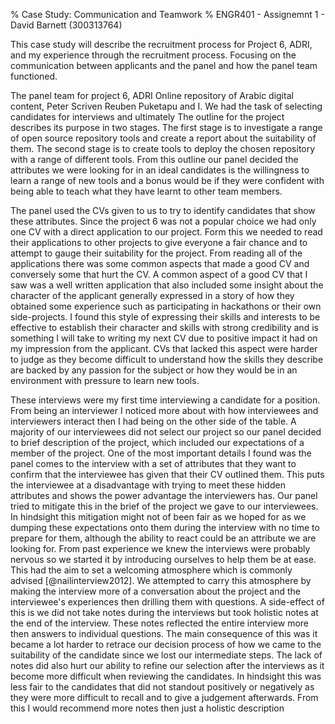 % Case Study: Communication and Teamwork
% ENGR401 - Assignemnt 1 - David Barnett (300313764)

<!--
using the recruitment exercise for the ENGR 301 projects as the subject.
In the recruitment exercise you have been asked to form selection panels and consider
aspects of communication between applicants and panel.
The first assignment is to write a short report on your personal experiences in the recruitment exercise,
focussing on communication and functioning in a team.
Aspects of communication and team roles you should give thought to are:

 *  verbal communication, both written and oral, and both applicant and panel.
 *  nonverbal communication, both applicant and panel.
 *  conflict resolution within the panel.
 *  the asymmetry between applicants and panel (e.g. in numbers, knowledge, power, communication, etc.) 

Selection panels are encouraged to communicate with their project's clients for more information.
Such communication is a legitimate subject for examination in the report.
-->

<!-- abstract -->

This case study will describe the recruitment process for Project 6, ADRI, and my
experience through the recruitment process.
Focusing on the communication between applicants and the panel and how the
panel team functioned.
<!-- ADD THINGS THAT WILL BE COVERED -->

<!-- describe main issues -->

The panel team for project 6, ADRI Online repository of Arabic digital content,
 Peter Scriven Reuben Puketapu and I.
We had the task of selecting candidates for interviews and ultimately 
The outline for the project describes its purpose in two stages.
The first stage is to investigate a range of open source repository tools and
create a report about the suitability of them.
The second stage is to create tools to deploy the chosen repository with
a range of different tools.
From this outline our panel decided the attributes we
were looking for in an ideal candidates is the willingness to learn a range of new
tools and a bonus would be if they were confident with being able to
teach what they have learnt to other team members.

<!--
    quality of CVs, writen communication
    fair interviews, oral communication, responibility of interviewer
-->

<!-- CVs -->
The panel used the CVs given to us to try to identify candidates that show 
these attributes. Since the project 6 was not a popular choice we had only one CV with a
direct application to our project.
Form this we needed to read their applications to other projects
to give everyone a fair chance and to attempt to gauge their suitability for the project.
From reading all of the applications there was some common aspects that made a good
CV and conversely some that hurt the CV.
A common aspect of a good CV that I saw was a well written application that also 
included some insight about the character of the applicant generally expressed in a
story of how they obtained some experience such as participating in hackathons or
their own side-projects.
I found this style of expressing their skills and interests to be effective to
establish their character and skills with strong credibility and is something I will
take to writing my next CV due to positive impact it had on my impression from the applicant.
CVs that lacked this aspect were harder to judge as they become difficult to
understand how the skills they describe are backed by any passion for the subject 
or how they would be in an environment with pressure to learn new tools.

<!-- 
    talk about good & bad points of CVs (written communication)
 *  What where the good things and the bad things you saw in the Project Applications you read?
    -   having only one canidate that placed our project in top 3 we read all the applications for other projects on their CVs
    -   Good: gems that would give some insight of what the person is like, such as showing some passion for external acticities or quick stories.
    -   Bad: very loose reasoning about why they wanted to be in a project, such as 'I played a card game once'
-->

<!-- interviews -->

These interviews were my first time interviewing a candidate for a position.
From being an interviewer I noticed more about with how interviewees and interviewers
interact then I had being on the other side of the table.
A majority of our interviewees did not select our project so our panel decided
to brief description of the project, which included our expectations of a member of the
project.
One of the most important details I found was the panel comes to the interview
with a set of attributes that they want to confirm that the interviewee has given
that their CV outlined them.
This puts the interviewee at a disadvantage with trying to meet these hidden attributes
and shows the power advantage the interviewers has.
Our panel tried to mitigate this in the brief of the project we gave to our interviewees.
In hindsight this mitigation might not of been fair as we hoped for as we dumping
these expectations onto them during the interview with no time to prepare for them,
although the ability to react could be an attribute we are looking for.
From past experience we knew the interviews were probably nervous so we started it
by introducing ourselves to help them be at ease.
This had the aim to set a welcoming atmosphere which is commonly advised [@nailinterview2012]. 
We attempted to carry this atmosphere by making the interview more of a
conversation about the project and the interviewee's experiences then
drilling them with questions. 
A side-effect of this is we did not take notes during the interviews but
took holistic notes at the end of the interview.
These notes reflected the entire interview more then answers to individual questions.
The main consequence of this was it became a lot harder to retrace our
decision process of how we came to the suitability of the candidate since we lost
our intermediate steps.
The lack of notes did also hurt our ability to refine our selection after the interviews
as it become more difficult when reviewing the candidates.
In hindsight this was less fair to the candidates that did not standout positively or negatively
as they were more difficult to recall and to give a judgement afterwards.
From this I would recommend more notes then just a holistic description 

<!-- 
needs citations and relating to real world

 *  How did the panel communicate with the applicants
    - verbal:
        - allow them to introduce themselves
        - give a brief overview of the project
        - ask questions about previous team experiences & how they went
        - ask about if they have used any of the tools listed & if they wanted to learn them
    - non-verbal
        - the panel was all engaged with what the candiate was saying
        - to our downfall we only took some very brief notes after the interview, such as "Euphemistic" or "Not keen" to give us some prompt to remember the canidate later
            ( that did not work out too well for me)
 *  What was it that, in hindsight, the panel communicated? 
    - we had a desire for a candidate that is up for learning new tools and skills
    - we did not communicate the importanace of critical thinking to the project for compare & contrasting different solutions
    - that it was OK to not know anything about the tools being used just a willing to learn them & explain them to your team.
-->

<!-- conflict of interest
During the interviews I had two interviewees that were conflicts of interest.

* might not have space for this. *

Other side of the table
    - 
    Conflict resalotion:
        - two conflicts
            - Johnathan - RC
            - Robert - Catalyst
        - how it was resolved
            - telling other panel members
            - a moved back out of the interview
        - was it fair to the applicants
            - left them with only 2 panel members to interview them
        - was it nessacarry
            - 
-->

<!-- conculsions -->
